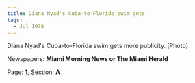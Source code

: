 ```yaml
---  
title: Diana Nyad's Cuba-to-Florida swim gets  
tags:  
  - Jul 1978  
---  
```

  
Diana Nyad's Cuba-to-Florida swim gets more publicity. [Photo]  
  
Newspapers: **Miami Morning News or The Miami Herald**  
  
Page: **1**, Section: **A** 
